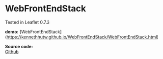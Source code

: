 WebFrontEndStack
==============


Tested in Leaflet 0.7.3

**demo:**
[WebFrontEndStack]
(https://kennethhutw.github.io/WebFrontEndStack/WebFrontEndStack.html)

**Source code:**  
[Github](https://github.com/kennethhutw/WebFrontEndStack)   


